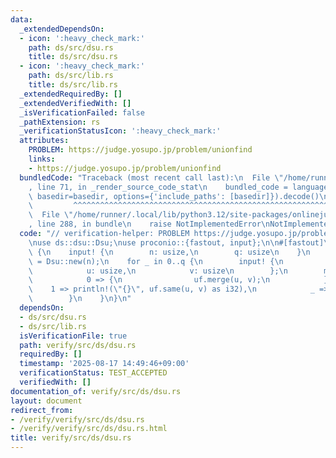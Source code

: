 ```yaml
---
data:
  _extendedDependsOn:
  - icon: ':heavy_check_mark:'
    path: ds/src/dsu.rs
    title: ds/src/dsu.rs
  - icon: ':heavy_check_mark:'
    path: ds/src/lib.rs
    title: ds/src/lib.rs
  _extendedRequiredBy: []
  _extendedVerifiedWith: []
  _isVerificationFailed: false
  _pathExtension: rs
  _verificationStatusIcon: ':heavy_check_mark:'
  attributes:
    PROBLEM: https://judge.yosupo.jp/problem/unionfind
    links:
    - https://judge.yosupo.jp/problem/unionfind
  bundledCode: "Traceback (most recent call last):\n  File \"/home/runner/.local/lib/python3.12/site-packages/onlinejudge_verify/documentation/build.py\"\
    , line 71, in _render_source_code_stat\n    bundled_code = language.bundle(stat.path,\
    \ basedir=basedir, options={'include_paths': [basedir]}).decode()\n          \
    \         ^^^^^^^^^^^^^^^^^^^^^^^^^^^^^^^^^^^^^^^^^^^^^^^^^^^^^^^^^^^^^^^^^^^^^^^^^^^^^^^^^\n\
    \  File \"/home/runner/.local/lib/python3.12/site-packages/onlinejudge_verify/languages/rust.py\"\
    , line 288, in bundle\n    raise NotImplementedError\nNotImplementedError\n"
  code: "// verification-helper: PROBLEM https://judge.yosupo.jp/problem/unionfind\n\
    \nuse ds::dsu::Dsu;\nuse proconio::{fastout, input};\n\n#[fastout]\nfn main()\
    \ {\n    input! {\n        n: usize,\n        q: usize\n    }\n    let mut uf\
    \ = Dsu::new(n);\n    for _ in 0..q {\n        input! {\n            t: usize,\n\
    \            u: usize,\n            v: usize\n        };\n        match t {\n\
    \            0 => {\n                uf.merge(u, v);\n            }\n        \
    \    1 => println!(\"{}\", uf.same(u, v) as i32),\n            _ => unreachable!(),\n\
    \        }\n    }\n}\n"
  dependsOn:
  - ds/src/dsu.rs
  - ds/src/lib.rs
  isVerificationFile: true
  path: verify/src/ds/dsu.rs
  requiredBy: []
  timestamp: '2025-08-17 14:49:46+09:00'
  verificationStatus: TEST_ACCEPTED
  verifiedWith: []
documentation_of: verify/src/ds/dsu.rs
layout: document
redirect_from:
- /verify/verify/src/ds/dsu.rs
- /verify/verify/src/ds/dsu.rs.html
title: verify/src/ds/dsu.rs
---
```

